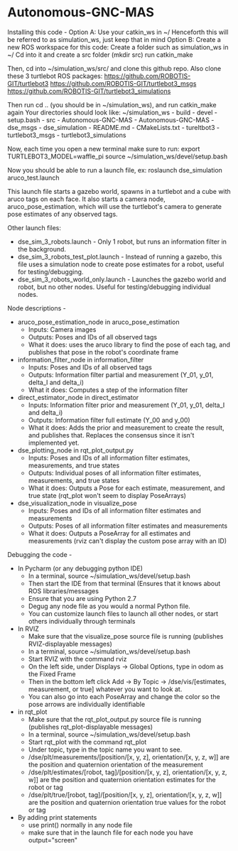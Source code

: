 # Autonomous-GNC-MAS

Installing this code - 
Option A: Use your catkin_ws in ~/
	Henceforth this will be referred to as simulation_ws, just keep that in mind
Option B: Create a new ROS workspace for this code:
	Create a folder such as simulation_ws in ~/
	Cd into it and create a src folder (mkdir src)
	run catkin_make

Then, cd into ~/simulation_ws/src/ and clone this github repo. Also clone these 3 turtlebot ROS packages:
https://github.com/ROBOTIS-GIT/turtlebot3
https://github.com/ROBOTIS-GIT/turtlebot3_msgs
https://github.com/ROBOTIS-GIT/turtlebot3_simulations

Then run cd .. (you should be in ~/simulation_ws), and run catkin_make again
Your directories should look like:
~/simulation_ws
	- build
	- devel
		- setup.bash
	- src
		- Autonomous-GNC-MAS
			- Autonomous-GNC-MAS
			- dse_msgs
			- dse_simulation
			- README.md
		- CMakeLists.txt
		- tureltbot3
		- turtlebot3_msgs
		- turtlebot3_simulations

Now, each time you open a new terminal make sure to run:
export TURTLEBOT3_MODEL=waffle_pi
source ~/simulation_ws/devel/setup.bash

Now you should be able to run a launch file, ex:
roslaunch dse_simulation aruco_test.launch

This launch file starts a gazebo world, spawns in a turtlebot and a cube with aruco tags on each face. It also starts a camera node, aruco_pose_estimation, which will use the turtlebot's camera to generate pose estimates of any observed tags. 

Other launch files:
- dse_sim_3_robots.launch - Only 1 robot, but runs an information filter in the background.
- dse_sim_3_robots_test_plot.launch - Instead of running a gazebo, this file uses a simulation node to create pose estimates for a robot, useful for testing/debugging.
- dse_sim_3_robots_world_only.launch - Launches the gazebo world and robot, but no other nodes. Useful for testing/debugging individual nodes. 


Node descriptions - 
- aruco_pose_estimation_node in aruco_pose_estimation
	- Inputs: Camera images
	- Outputs: Poses and IDs of all observed tags
	- What it does: uses the aruco library to find the pose of each tag, and publishes that pose in the robot's coordinate frame
- information_filter_node in information_filter
	- Inputs: Poses and IDs of all observed tags
	- Outputs: Information filter partial and measurement (Y_01, y_01, delta_I and delta_i)
	- What it does: Computes a step of the information filter
- direct_estimator_node in direct_estimator
	- Inputs: Information filter prior and measurement (Y_01, y_01, delta_I and delta_i)
	- Outputs: Information filter full estimate (Y_00 and y_00)
	- What it does: Adds the prior and measurement to create the result, and publishes that. Replaces the consensus since it isn't implemented yet. 
- dse_plotting_node in rqt_plot_output.py
	- Inputs: Poses and IDs of all information filter estimates, measurements, and true states
	- Outputs: Individual poses of all information filter estimates, measurements, and true states
	- What it does: Outputs a Pose for each estimate, measurement, and true state (rqt_plot won't seem to display PoseArrays)
- dse_visualization_node in visualize_pose
	- Inputs: Poses and IDs of all information filter estimates and measurements
	- Outputs: Poses of all information filter estimates and measurements
	- What it does: Outputs a PoseArray for all estimates and measurements (rviz can't display the custom pose array with an ID)


Debugging the code - 
- In Pycharm (or any debugging python IDE)
	- In a terminal, source ~/simulation_ws/devel/setup.bash
	- Then start the IDE from that terminal (Ensures that it knows about ROS libraries/messages
	- Ensure that you are using Python 2.7
	- Degug any node file as you would a normal Python file. 
	- You can customize launch files to launch all other nodes, or start others individually through terminals
- In RVIZ
	- Make sure that the visualize_pose source file is running (publishes RVIZ-displayable messages)
	- In a terminal, source ~/simulation_ws/devel/setup.bash
	- Start RVIZ with the command rviz
	- On the left side, under Displays -> Global Options, type in odom as the Fixed Frame
	- Then in the bottom left click Add -> By Topic -> /dse/vis/[estimates, measurement, or true] whatever you want to look at. 
	- You can also go into each PoseArray and change the color so the pose arrows are individually identifiable
- in rqt_plot
	- Make sure that the rqt_plot_output.py source file is running (publishes rqt_plot-displayable messages)
	- In a terminal, source ~/simulation_ws/devel/setup.bash
	- Start rqt_plot with the command rqt_plot
	- Under topic, type in the topic name you want to see. 
	- /dse/plt/measurements/[position/[x, y, z], orientation/[x, y, z, w]] are the position and quaternion orientation of the measurement
	- /dse/plt/estimates/[robot, tag]/[position/[x, y, z], orientation/[x, y, z, w]] are the position and quaternion orientation estimates for the robot or tag
	- /dse/plt/true/[robot, tag]/[position/[x, y, z], orientation/[x, y, z, w]] are the position and quaternion orientation true values for the robot or tag
- By adding print statements
	- use print() normally in any node file
	- make sure that in the launch file for each node you have output="screen"
